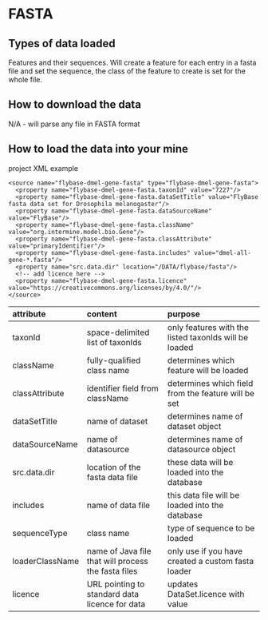 # FASTA

## Types of data loaded

Features and their sequences. Will create a feature for each entry in a fasta file and set the sequence, the class of the feature to create is set for the whole file.

## How to download the data

N/A - will parse any file in FASTA format

## How to load the data into your mine

project XML example

```markup
<source name="flybase-dmel-gene-fasta" type="flybase-dmel-gene-fasta">
  <property name="flybase-dmel-gene-fasta.taxonId" value="7227"/>
  <property name="flybase-dmel-gene-fasta.dataSetTitle" value="FlyBase fasta data set for Drosophila melanogaster"/>
  <property name="flybase-dmel-gene-fasta.dataSourceName" value="FlyBase"/>
  <property name="flybase-dmel-gene-fasta.className" value="org.intermine.model.bio.Gene"/>
  <property name="flybase-dmel-gene-fasta.classAttribute" value="primaryIdentifier"/>
  <property name="flybase-dmel-gene-fasta.includes" value="dmel-all-gene-*.fasta"/>
  <property name="src.data.dir" location="/DATA/flybase/fasta"/>
  <!-- add licence here -->
  <property name="flybase-dmel-gene-fasta.licence" value="https://creativecommons.org/licenses/by/4.0/"/>
</source>
```

| attribute | content | purpose |
| :--- | :--- | :--- |
| taxonId | space-delimited list of taxonIds | only features with the listed taxonIds will be loaded |
| className | fully-qualified class name | determines which feature will be loaded |
| classAttribute | identifier field from className | determines which field from the feature will be set |
| dataSetTitle | name of dataset | determines name of dataset object |
| dataSourceName | name of datasource | determines name of datasource object |
| src.data.dir | location of the fasta data file | these data will be loaded into the database |
| includes | name of data file | this data file will be loaded into the database |
| sequenceType | class name | type of sequence to be loaded |
| loaderClassName | name of Java file that will process the fasta files | only use if you have created a custom fasta loader |
| licence | URL pointing to standard data licence for data | updates DataSet.licence with value |


